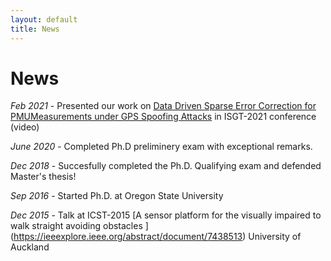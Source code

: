 ```yaml
---
layout: default
title: News
---
```

# News
*Feb 2021* - Presented our work on [Data Driven Sparse Error Correction for PMUMeasurements under GPS Spoofing Attacks](https://ieee-isgt.org/) in ISGT-2021 conference (video)

*June 2020* - Completed Ph.D preliminery exam with exceptional remarks.

*Dec 2018* - Succesfully completed the Ph.D. Qualifying exam and defended Master's thesis!   

*Sep 2016* - Started Ph.D. at Oregon State University

*Dec 2015* - Talk at ICST-2015 [A sensor platform for the visually impaired to walk straight avoiding obstacles
] (https://ieeexplore.ieee.org/abstract/document/7438513) University of Auckland 

